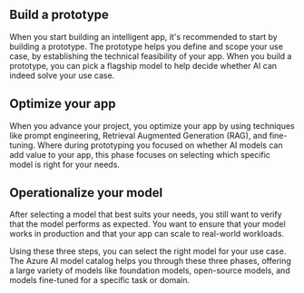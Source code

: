 

## Build a prototype

When you start building an intelligent app, it's recommended to start by building a prototype. The prototype helps you define and scope your use case, by establishing the technical feasibility of your app. When you build a prototype, you can pick a flagship model to help decide whether AI can indeed solve your use case.

## Optimize your app

When you advance your project, you optimize your app by using techniques like prompt engineering, Retrieval Augmented Generation (RAG), and fine-tuning. Where during prototyping you focused on whether AI models can add value to your app, this phase focuses on selecting which specific model is right for your needs.

## Operationalize your model

After selecting a model that best suits your needs, you still want to verify that the model performs as expected. You want to ensure that your model works in production and that your app can scale to real-world workloads.

Using these three steps, you can select the right model for your use case. The Azure AI model catalog helps you through these three phases, offering a large variety of models like foundation models, open-source models, and models fine-tuned for a specific task or domain.